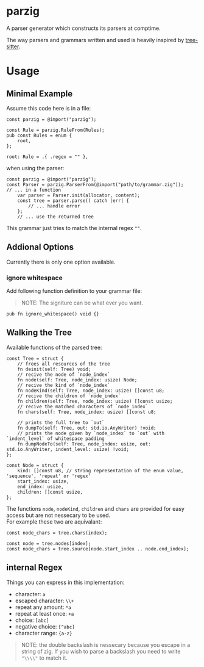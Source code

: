 # parzig

A parser generator which constructs its parsers at comptime.

The way parsers and grammars written and used is heavily inspired by
[tree-sitter](https://github.com/tree-sitter/tree-sitter).

# Usage

## Minimal Example

Assume this code here is in a file:

```zig
const parzig = @import("parzig");

const Rule = parzig.RuleFrom(Rules);
pub const Rules = enum {
    root,
};

root: Rule = .{ .regex = "" },
```

when using the parser:

```zig
const parzig = @import("parzig");
const Parser = parzig.ParserFrom(@import("path/to/grammar.zig"));
// ... in a function
    var parser = Parser.init(allocator, content);
    const tree = parser.parse() catch |err| {
        // ... handle error
    };
    // ... use the returned tree
```

This grammar just tries to match the internal regex `""`.

## Addional Options

Currently there is only one option available.

### ignore whitespace

Add following function definition to your grammar file:

> NOTE: The signiture can be what ever you want.

```zig
pub fn ignore_whitespace() void {}
```

## Walking the Tree

Available functions of the parsed tree:

```zig
const Tree = struct {
    // frees all resources of the tree
    fn deinit(self: Tree) void;
    // recive the node of `node_index`
    fn node(self: Tree, node_index: usize) Node;
    // recive the kind of `node_index`
    fn nodeKind(self: Tree, node_index: usize) []const u8;
    // recive the children of `node_index`
    fn children(self: Tree, node_index: usize) []const usize;
    // recive the matched characters of `node_index`
    fn chars(self: Tree, node_index: usize) []const u8;

    // prints the full tree to `out`
    fn dumpTo(self: Tree, out: std.io.AnyWriter) !void;
    // prints the node given by `node_index` to `out` with `indent_level` of whitespace padding
    fn dumpNodeTo(self: Tree, node_index: usize, out: std.io.AnyWriter, indent_level: usize) !void;
};

const Node = struct {
    kind: []const u8, // string representation of the enum value, 'sequence', 'repeat' or 'regex'
    start_index: usize,
    end_index: usize,
    children: []const usize,
};
```

The functions `node`, `nodeKind`, `children` and `chars` are provided for easy access but are not
nessecary to be used. \
For example these two are aquivalant:

```zig
const node_chars = tree.chars(index);
```

```zig
const node = tree.nodes[index];
const node_chars = tree.source[node.start_index .. node.end_index];
```

## internal Regex

Things you can express in this implementation:

- character: `a`
- escaped character: `\\+`
- repeat any amount: `*a`
- repeat at least once: `+a`
- choice: `[abc]`
- negative choice: `[^abc]`
- character range: `{a-z}`

> NOTE: the double backslash is nessecary because you escape in a string of zig.
> If you wish to parse a backslash you need to write `"\\\\"` to match it.
